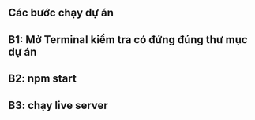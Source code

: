 ## Các bước chạy dự án

## B1: Mở Terminal kiểm tra có đứng đúng thư mục dự án

## B2: npm start

## B3: chạy live server
